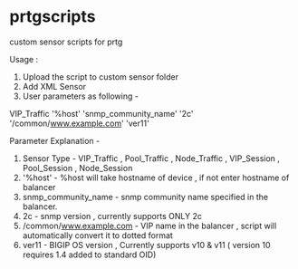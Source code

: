 # prtgscripts
custom sensor scripts for prtg

Usage :
1. Upload the script to custom sensor folder
2. Add XML Sensor 
3. User parameters as following - 

VIP_Traffic '%host' 'snmp_community_name' '2c' '/common/www.example.com' 'ver11'

Parameter Explanation - 

1. Sensor Type - VIP_Traffic , Pool_Traffic , Node_Traffic , VIP_Session , Pool_Session , Node_Session
2. '%host' - %host will take hostname of device , if not enter hostname of balancer
3. snmp_community_name - snmp community name specified in the balancer.
4. 2c - snmp version , currently supports ONLY 2c
5. /common/www.example.com - VIP name in the balancer , script will automatically convert it to dotted format
5. ver11 - BIGIP OS version , Currently supports v10 & v11 ( version 10 requires 1.4 added to standard OID)
